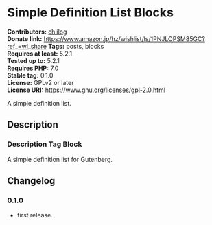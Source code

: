 # Simple Definition List Blocks #
**Contributors:** [chiilog](https://profiles.wordpress.org/mel_cha)  
**Donate link:**       https://www.amazon.jp/hz/wishlist/ls/1PNJLOPSM85GC?ref_=wl_share
**Tags:**              posts, blocks  
**Requires at least:** 5.2.1  
**Tested up to:**      5.2.1  
**Requires PHP:**      7.0  
**Stable tag:**        0.1.0  
**License:** GPLv2 or later  
**License URI:** https://www.gnu.org/licenses/gpl-2.0.html  

A simple definition list.

## Description ##

### Description Tag Block ###

A simple definition list for Gutenberg.

## Changelog ##

### 0.1.0 ###
* first release.

